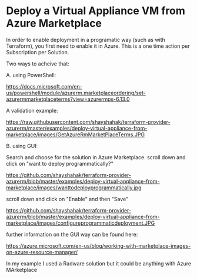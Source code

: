 # Deploy a Virtual Appliance VM from Azure Marketplace

In order to enable deployment in a programatic way (such as with Terraform), you first need to enable it in Azure. This is a one time action per Subscription per Solution.

Two ways to acheive that:

A. using PowerShell:

https://docs.microsoft.com/en-us/powershell/module/azurerm.marketplaceordering/set-azurermmarketplaceterms?view=azurermps-6.13.0

A validation example:

https://raw.githubusercontent.com/shayshahak/terraform-provider-azurerm/master/examples/deploy-virtual-appliance-from-marketplace/images/GetAzureRmMarketPlaceTerms.JPG


B. using GUI:

Search and choose for the solution in Azure Marketplace. scroll down and click on "want to deploy programmatically?"

https://github.com/shayshahak/terraform-provider-azurerm/blob/master/examples/deploy-virtual-appliance-from-marketplace/images/wanttodeployprogrammatically.jpg

scroll down and click on "Enable" and then "Save"

https://github.com/shayshahak/terraform-provider-azurerm/blob/master/examples/deploy-virtual-appliance-from-marketplace/images/configureprogrammaticdeployment.JPG

further information on the GUI way can be found here:

https://azure.microsoft.com/en-us/blog/working-with-marketplace-images-on-azure-resource-manager/

In my example I used a Radware solution but it could be anything with Azure MArketplace
